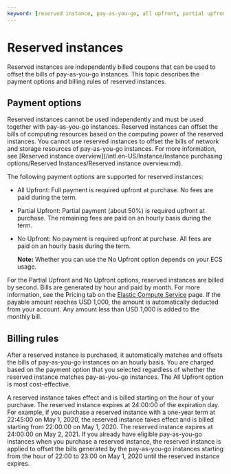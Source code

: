 ```yaml
---
keyword: [reserved instance, pay-as-you-go, all upfront, partial upfront, no upfront, no upfront, billing method]
---
```


# Reserved instances

Reserved instances are independently billed coupons that can be used to offset the bills of pay-as-you-go instances. This topic describes the payment options and billing rules of reserved instances.

## Payment options

Reserved instances cannot be used independently and must be used together with pay-as-you-go instances. Reserved instances can offset the bills of computing resources based on the computing power of the reserved instances. You cannot use reserved instances to offset the bills of network and storage resources of pay-as-you-go instances. For more information, see [Reserved instance overview](/intl.en-US/Instance/Instance purchasing options/Reserved Instances/Reserved instance overview.md).

The following payment options are supported for reserved instances:

-   All Upfront: Full payment is required upfront at purchase. No fees are paid during the term.
-   Partial Upfront: Partial payment \(about 50%\) is required upfront at purchase. The remaining fees are paid on an hourly basis during the term.
-   No Upfront: No payment is required upfront at purchase. All fees are paid on an hourly basis during the term.

    **Note:** Whether you can use the No Upfront option depends on your ECS usage.


For the Partial Upfront and No Upfront options, reserved instances are billed by second. Bills are generated by hour and paid by month. For more information, see the Pricing tab on the [Elastic Compute Service](https://www.alibabacloud.com/product/ecs) page. If the payable amount reaches USD 1,000, the amount is automatically deducted from your account. Any amount less than USD 1,000 is added to the monthly bill.

## Billing rules

After a reserved instance is purchased, it automatically matches and offsets the bills of pay-as-you-go instances on an hourly basis. You are charged based on the payment option that you selected regardless of whether the reserved instance matches pay-as-you-go instances. The All Upfront option is most cost-effective.

A reserved instance takes effect and is billed starting on the hour of your purchase. The reserved instance expires at 24:00:00 of the expiration day. For example, if you purchase a reserved instance with a one-year term at 22:45:00 on May 1, 2020, the reserved instance takes effect and is billed starting from 22:00:00 on May 1, 2020. The reserved instance expires at 24:00:00 on May 2, 2021. If you already have eligible pay-as-you-go instances when you purchase a reserved instance, the reserved instance is applied to offset the bills generated by the pay-as-you-go instances starting from the hour of 22:00 to 23:00 on May 1, 2020 until the reserved instance expires.

